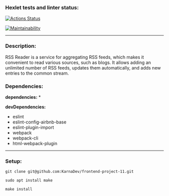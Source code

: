 ### Hexlet tests and linter status:
[![Actions Status](https://github.com/KarnaDev/frontend-project-11/actions/workflows/hexlet-check.yml/badge.svg)](https://github.com/KarnaDev/frontend-project-11/actions)

[![Maintainability](https://api.codeclimate.com/v1/badges/6512a0a41d243be442e1/maintainability)](https://codeclimate.com/github/KarnaDev/frontend-project-11/maintainability)

---

### Description:
RSS Reader is a service for aggregating RSS feeds, which makes it convenient to read various sources, such as blogs. It allows adding an unlimited number of RSS feeds, updates them automatically, and adds new entries to the common stream.

### Dependencies:
**dependencies:**
* 


**devDependencies:**
* eslint
* eslint-config-airbnb-base
* eslint-plugin-import
* webpack
* webpack-cli
* html-webpack-plugin

---

### Setup:
```
git clone git@github.com:KarnaDev/frontend-project-11.git
```
```
sudo apt install make
```
```
make install
```
